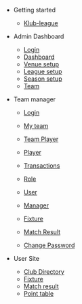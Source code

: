 - Getting started

  - [Klub-league](project-installation.md)


- Admin Dashboard

  - [Login](login.md)
  - [Dashboard](admin_dashboard.md)
  - [Venue setup](venue.md)
  - [League setup](league.md)
  - [Season setup](season.md)
  - [Team](team.md)
- Team manager
  - [Login](team_login.md)
  - [My team](my_team.md)
  - [Team Player](team_player.md)
  
  - [Player](player.md)
  - [Transactions](transactions.md)
  - [Role](role.md)
  - [User](user.md)
  - [Manager](manager.md)
  - [Fixture](fixture.md)
  - [Match Result](match.md)
  - [Change Password](admin_change_password.md)


- User Site

  - [Club Directory](club-directory.md)
  - [Fixture](user_fixture.md)
  - [Match result](match_result.md)
  - [Point table](point_table.md)
